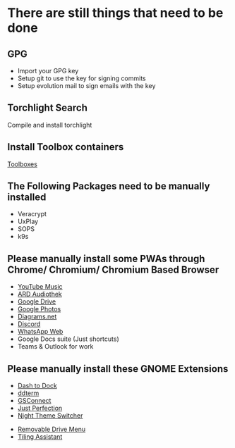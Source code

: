 # There are still things that need to be done

## GPG

- Import your GPG key
- Setup git to use the key for signing commits
- Setup evolution mail to sign emails with the key

## Torchlight Search

Compile and install torchlight

## Install Toolbox containers

[Toolboxes](https://gitlab.com/oriides/toolboxes)

## The Following Packages need to be manually installed

- Veracrypt
- UxPlay
- SOPS
- k9s

## Please manually install some PWAs through Chrome/ Chromium/ Chromium Based Browser

- [YouTube Music](https://music.youtube.com)
- [ARD Audiothek](https://www.ardaudiothek.de/)
- [Google Drive](https://drive.google.com)
- [Google Photos](https://photos.google.com)
- [Diagrams.net](https://app.diagrams.net)
- [Discord](https://discord.com/app)
- [WhatsApp Web](https://web.whatsapp.com/)
- Google Docs suite (Just shortcuts)
- Teams & Outlook for work

## Please manually install these GNOME Extensions

<!-- - [Blur my Shell](https://extensions.gnome.org/extension/3193/blur-my-shell/) -->
- [Dash to Dock](https://extensions.gnome.org/extension/307/dash-to-dock/)
- [ddterm](https://extensions.gnome.org/extension/3780/ddterm/)
- [GSConnect](https://extensions.gnome.org/extension/1319/gsconnect/)
- [Just Perfection](https://extensions.gnome.org/extension/3843/just-perfection/)
- [Night Theme Switcher](https://extensions.gnome.org/extension/2236/night-theme-switcher/)
<!-- - [Pano - Clipboard Manager](https://extensions.gnome.org/extension/5278/pano/) -->
- [Removable Drive Menu](https://extensions.gnome.org/extension/7/removable-drive-menu/)
- [Tiling Assistant](https://extensions.gnome.org/extension/3733/tiling-assistant/)
